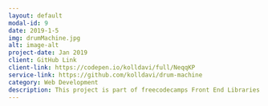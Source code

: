 ```yaml
---
layout: default
modal-id: 9
date: 2019-1-5
img: drumMachine.jpg
alt: image-alt
project-date: Jan 2019
client: GitHub Link
client-link: https://codepen.io/kolldavi/full/NeqqKP
service-link: https://github.com/kolldavi/drum-machine
category: Web Development
description: This project is part of freecodecamps Front End Libraries Certificationlets. It lets the user play music by with the keyboard or clicking. (react, html, css) It was part of freecodecamps Front End Libraries Certification.  <a href ="https://codepen.io/kolldavi/full/NeqqKP"> Demo</a>
---
```

